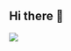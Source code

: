 ## Hi there 👋

<a href="https://osu.ppy.sh/u/ML1bra"><img src="https://osu-sig.vercel.app/card?user=ML1bra&mode=std&lang=en&animation=true" /></a>

<!--
**1057237562/1057237562** is a ✨ _special_ ✨ repository because its `README.md` (this file) appears on your GitHub profile.

Here are some ideas to get you started:

- 🔭 I’m currently working on ...
- 🌱 I’m currently learning ...
- 👯 I’m looking to collaborate on ...
- 🤔 I’m looking for help with ...
- 💬 Ask me about ...
- 📫 How to reach me: ...
- 😄 Pronouns: ...
- ⚡ Fun fact: ...
-->
